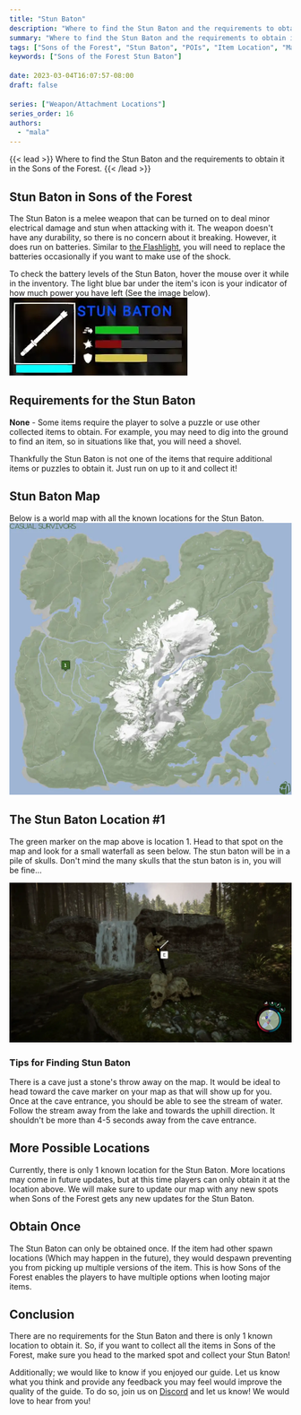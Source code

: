 ```yaml
---
title: "Stun Baton"
description: "Where to find the Stun Baton and the requirements to obtain it in the Sons of the Forest."
summary: "Where to find the Stun Baton and the requirements to obtain it. Click here to learn more about it!"
tags: ["Sons of the Forest", "Stun Baton", "POIs", "Item Location", "Map"]
keywords: ["Sons of the Forest Stun Baton"]

date: 2023-03-04T16:07:57-08:00
draft: false

series: ["Weapon/Attachment Locations"]
series_order: 16
authors:
  - "mala"
---
```


{{< lead >}}
Where to find the Stun Baton and the requirements to obtain it in the Sons of the Forest.
{{< /lead >}}

## Stun Baton in Sons of the Forest
The Stun Baton is a melee weapon that can be turned on to deal minor electrical damage and stun when attacking with it.
The weapon doesn't have any durability, so there is no concern about it breaking. However, it does run on batteries. Similar to
[the Flashlight](/sons-of-the-forest/guides/flashlight/), you will need to replace the batteries occasionally if you want to make use of the shock.

To check the battery levels of the Stun Baton, hover the mouse over it while in the inventory. The light blue bar under the item's icon is your indicator of how much power you have left (See the image below).
![Stun Baton Battery Levels](img/stunbaton.webp)

## Requirements for the Stun Baton
**None** - Some items require the player to solve a puzzle or use other collected items to obtain. For example, you may need to dig into the ground to find an item, so in situations like that, you will need a shovel. 

Thankfully the Stun Baton is not one of the items that require additional items or puzzles to obtain it. Just run on up to it and collect it! 

## Stun Baton Map
Below is a world map with all the known locations for the Stun Baton.
![Sons of the Forest Stun Baton Map Location](img/map.webp)

## The Stun Baton Location #1
The green marker on the map above is location 1. Head to that spot on the map and look for a small waterfall as seen below.
The stun baton will be in a pile of skulls. Don't mind the many skulls that the stun baton is in, you will be fine...

![Sons of the Forest Stun Baton](featured.webp)

### Tips for Finding Stun Baton
There is a cave just a stone's throw away on the map. It would be ideal to head toward the cave marker on your map as that will show up for you.
Once at the cave entrance, you should be able to see the stream of water. Follow the stream away from the lake and towards the uphill direction.
It shouldn't be more than 4-5 seconds away from the cave entrance. 

## More Possible Locations
Currently, there is only 1 known location for the Stun Baton. More locations may come in future updates, but at this time players can only obtain it at the location above.
We will make sure to update our map with any new spots when Sons of the Forest gets any new updates for the Stun Baton.

## Obtain Once
The Stun Baton can only be obtained once. If the item had other spawn locations (Which may happen in the future), they would despawn preventing you from picking up multiple versions of the item. This is how Sons of the Forest enables the players to have multiple options when looting major items. 

## Conclusion
There are no requirements for the Stun Baton and there is only 1 known location to obtain it. So, if you want to collect all the items in Sons of the Forest, make sure you head to the marked spot and collect your Stun Baton!

Additionally; we would like to know if you enjoyed our guide. Let us know what you think and provide any feedback you may feel would improve the quality of the guide. To do so, join us on [Discord](https://discord.gg/ZXp93XsKnN) and let us know! We would love to hear from you! 
